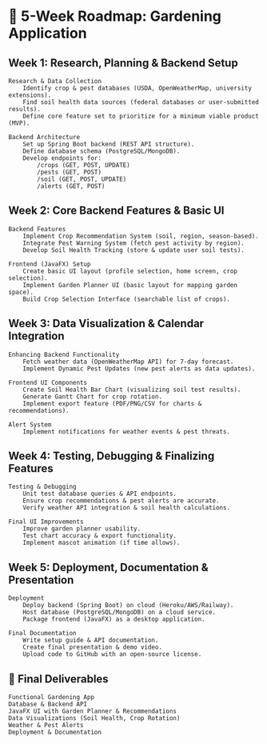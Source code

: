 # 🌱 5-Week Roadmap: Gardening Application


## Week 1: Research, Planning & Backend Setup

	Research & Data Collection
		Identify crop & pest databases (USDA, OpenWeatherMap, university extensions).
		Find soil health data sources (federal databases or user-submitted results).
		Define core feature set to prioritize for a minimum viable product (MVP).

	Backend Architecture
		Set up Spring Boot backend (REST API structure).
		Define database schema (PostgreSQL/MongoDB).
		Develop endpoints for:
			/crops (GET, POST, UPDATE)
			/pests (GET, POST)
			/soil (GET, POST, UPDATE)
			/alerts (GET, POST)


## Week 2: Core Backend Features & Basic UI

	Backend Features
		Implement Crop Recommendation System (soil, region, season-based).
		Integrate Pest Warning System (fetch pest activity by region).
		Develop Soil Health Tracking (store & update user soil tests).

	Frontend (JavaFX) Setup
		Create basic UI layout (profile selection, home screen, crop selection).
		Implement Garden Planner UI (basic layout for mapping garden space).
		Build Crop Selection Interface (searchable list of crops).
	
	
## Week 3: Data Visualization & Calendar Integration

	Enhancing Backend Functionality
		Fetch weather data (OpenWeatherMap API) for 7-day forecast.
		Implement Dynamic Pest Updates (new pest alerts as data updates).

	Frontend UI Components
		Create Soil Health Bar Chart (visualizing soil test results).
		Generate Gantt Chart for crop rotation.
		Implement export feature (PDF/PNG/CSV for charts & recommendations).

	Alert System
		Implement notifications for weather events & pest threats.


## Week 4: Testing, Debugging & Finalizing Features

	Testing & Debugging
		Unit test database queries & API endpoints.
		Ensure crop recommendations & pest alerts are accurate.
		Verify weather API integration & soil health calculations.

	Final UI Improvements
		Improve garden planner usability.
		Test chart accuracy & export functionality.
		Implement mascot animation (if time allows).


## Week 5: Deployment, Documentation & Presentation

	Deployment
		Deploy backend (Spring Boot) on cloud (Heroku/AWS/Railway).
		Host database (PostgreSQL/MongoDB) on a cloud service.
		Package frontend (JavaFX) as a desktop application.

	Final Documentation
		Write setup guide & API documentation.
		Create final presentation & demo video.
		Upload code to GitHub with an open-source license.


## 🎯 Final Deliverables

    Functional Gardening App
    Database & Backend API
    JavaFX UI with Garden Planner & Recommendations
    Data Visualizations (Soil Health, Crop Rotation)
    Weather & Pest Alerts
    Deployment & Documentation
